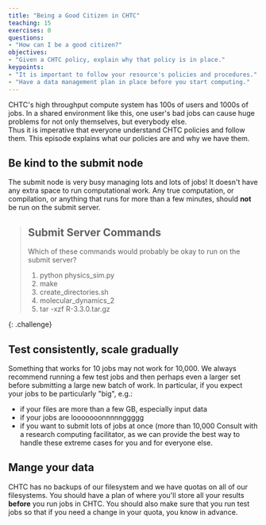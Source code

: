 ```yaml
---
title: "Being a Good Citizen in CHTC"
teaching: 15
exercises: 0
questions:
- "How can I be a good citizen?"
objectives:
- "Given a CHTC policy, explain why that policy is in place."
keypoints:
- "It is important to follow your resource's policies and procedures."  
- "Have a data management plan in place before you start computing."  
---
```


CHTC's high throughput compute system has 100s of users and 1000s of 
jobs.  In a shared environment like this, one user's bad jobs can 
cause huge problems for not only themselves, but everybody else.  
Thus it is imperative that everyone understand CHTC policies and 
follow them.  This episode explains what our policies are and why 
we have them.  

## Be kind to the submit node

The submit node is very busy managing lots and lots of jobs!  It doesn't 
have any extra space to run computational work.  Any true computation, or 
compilation, or anything that runs for more than a few minutes, should 
**not** be run on the submit server.  

> ## Submit Server Commands
> 
> Which of these commands would probably be okay to run on the submit server?
> 
> 1. python physics_sim.py
> 2. make
> 3. create_directories.sh
> 4. molecular_dynamics_2
> 5. tar -xzf R-3.3.0.tar.gz
> 
{: .challenge}

## Test consistently, scale gradually

Something that works for 10 jobs may not work for 10,000.  We always 
recommend running a few test jobs and then perhaps even a larger set 
before submitting a large new batch of work.  In particular, if you 
expect your jobs to be particularly "big", e.g.: 
* if your files are more than a few GB, especially input data
* if your jobs are looooooonnnnnggggg
* if you want to submit lots of jobs at once (more than 10,000
Consult with a research computing facilitator, as we can provide the 
best way to handle these extreme cases for you and for everyone else.  

## Mange your data

CHTC has no backups of our filesystem and we have quotas on all of 
our filesystems.  You should have a plan of where you'll store all 
your results **before** you run jobs in CHTC.  You should also make 
sure that you run test jobs so that if you need a change in your quota, 
you know in advance.  

